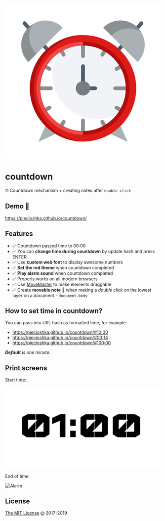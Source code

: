 <p align="center">
    <img src="images/alarm-clock.png" alt="Alarm clock"/>
</p>

# countdown

⏰ Countdown mechanism + creating notes after `double click`

## Demo 🎉

<https://piecioshka.github.io/countdown/>

## Features

* :white_check_mark: Countdown passed time to 00:00
* :white_check_mark: You can **change time during countdown** by update hash
    and press ENTER
* :white_check_mark: Use **custom web font** to display awesome numbers
* :white_check_mark: **Set the red theme** when countdown completed
* :white_check_mark: **Play alarm sound** when countdown completed
* :white_check_mark: Properly works on all modern browsers
* :white_check_mark: Use [MoveMaster](https://github.com/piecioshka/move-master)
    to make elements draggable
* :white_check_mark: Create **movable note** 📒 when making a _double click_
    on the lowest layer on a document - `document.body`

## How to set time in countdown?

You can pass into URL hash as formatted time, for example:

* <https://piecioshka.github.io/countdown/#10:00>
* <https://piecioshka.github.io/countdown/#03:14>
* <https://piecioshka.github.io/countdown/#100:00>

_**Default** is one minute._

## Print screens

Start time:

![Regular](images/start-time.png)

End of time:

![Alarm](images/end-of-time.png)

## License

[The MIT License](http://piecioshka.mit-license.org) @ 2017-2019
